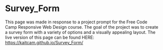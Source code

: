# Survey_Form
This page was made in response to a project prompt for the Free Code Camp Responsive Web Design course. The goal of the project was to create a survey form with a variety of options and a visually appealing layout.
The live version of this page can be found HERE: https://kaitcam.github.io/Survey_Form/
